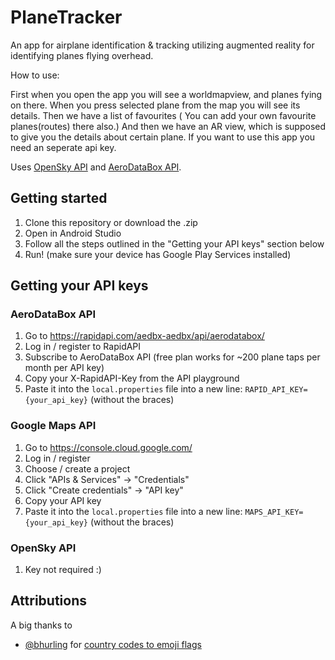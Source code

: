# PlaneTracker

An app for airplane identification & tracking utilizing augmented reality for identifying planes flying overhead.

How to use:

First when you open the app you will see a worldmapview, and planes fying on there. When you press selected plane from the map you will see its details. Then we have a list of favourites ( You can add your own favourite planes(routes) there also.) And then we have an AR view, which is supposed to give you the details about certain plane. 
If you want to use this app you need an seperate api key.


Uses [OpenSky API](https://opensky-network.org/) and [AeroDataBox API](https://www.aerodatabox.com/home).

## Getting started
1. Clone this repository or download the .zip
2. Open in Android Studio
3. Follow all the steps outlined in the "Getting your API keys" section below
4. Run! (make sure your device has Google Play Services installed)


## Getting your API keys
### AeroDataBox API
1. Go to https://rapidapi.com/aedbx-aedbx/api/aerodatabox/
2. Log in / register to RapidAPI
3. Subscribe to AeroDataBox API (free plan works for ~200 plane taps per month per API key)
4. Copy your X-RapidAPI-Key from the API playground
5. Paste it into the `local.properties` file into a new line: `RAPID_API_KEY={your_api_key}` (without the braces)

### Google Maps API
1. Go to https://console.cloud.google.com/
2. Log in / register
3. Choose / create a project
4. Click "APIs & Services" -> "Credentials"
5. Click "Create credentials" -> "API key"
6. Copy your API key
7. Paste it into the `local.properties` file into a new line: `MAPS_API_KEY={your_api_key}` (without the braces)

### OpenSky API
1. Key not required :)


## Attributions
A big thanks to
* [@bhurling](https://gist.github.com/bhurling) for [country codes to emoji flags](https://gist.github.com/bhurling/c955c778f7a0765aaffd9214b12b3963)
